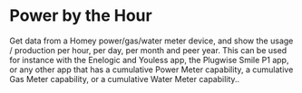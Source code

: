 # Power by the Hour

Get data from a Homey power/gas/water meter device, and show the usage / production per hour, per day, per month and peer year.
This can be used for instance with the Enelogic and Youless app, the Plugwise Smile P1 app, or any other app that has a cumulative Power Meter capability, a cumulative Gas Meter capability, or a cumulative Water Meter capability..
